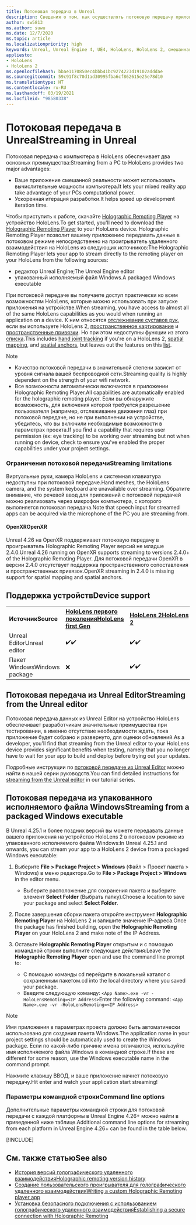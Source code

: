 ```yaml
---
title: Потоковая передача в Unreal
description: Сведения о том, как осуществлять потоковую передачу приложений Unreal на устройства HoloLens 2, а также об ограничениях потоковой передачи и параметрах командной строки.
author: sw5813
ms.author: suwu
ms.date: 12/7/2020
ms.topic: article
ms.localizationpriority: high
keywords: Unreal, Unreal Engine 4, UE4, HoloLens, HoloLens 2, смешанная реальность, потоковая передача, компьютер, голографическое удаленное взаимодействие с приложением, проигрыватель для голографического удаленного взаимодействия, документация, гарнитура смешанной реальности, гарнитура Windows Mixed Reality, гарнитура виртуальной реальности
appliesto:
- HoloLens
- HoloLens 2
ms.openlocfilehash: bbae1170850ec4bbb41bc9274223d19102adddae
ms.sourcegitcommit: 59c91f8c70d1ad30995fba6cf862615e25e78d10
ms.translationtype: HT
ms.contentlocale: ru-RU
ms.lasthandoff: 03/19/2021
ms.locfileid: "98580338"
---
```

# <a name="streaming-in-unreal"></a><span data-ttu-id="4b5ba-104">Потоковая передача в Unreal</span><span class="sxs-lookup"><span data-stu-id="4b5ba-104">Streaming in Unreal</span></span>

<span data-ttu-id="4b5ba-105">Потоковая передача с компьютера в HoloLens обеспечивает два основных преимущества:</span><span class="sxs-lookup"><span data-stu-id="4b5ba-105">Streaming from a PC to HoloLens provides two major advantages:</span></span> 
* <span data-ttu-id="4b5ba-106">Ваше приложение смешанной реальности может использовать вычислительные мощности компьютера.</span><span class="sxs-lookup"><span data-stu-id="4b5ba-106">It lets your mixed reality app take advantage of your PCs computational power.</span></span> 
* <span data-ttu-id="4b5ba-107">Ускоренная итерация разработки.</span><span class="sxs-lookup"><span data-stu-id="4b5ba-107">It helps speed up development iteration time.</span></span> 

<span data-ttu-id="4b5ba-108">Чтобы приступить к работе, скачайте [Holographic Remoting Player](../platform-capabilities-and-apis/holographic-remoting-player.md) на устройство HoloLens.</span><span class="sxs-lookup"><span data-stu-id="4b5ba-108">To get started, you'll need to download the [Holographic Remoting Player](../platform-capabilities-and-apis/holographic-remoting-player.md) to your HoloLens device.</span></span> <span data-ttu-id="4b5ba-109">Holographic Remoting Player позволит вашему приложению передавать данные в потоковом режиме непосредственно на проигрыватель удаленного взаимодействия на HoloLens из следующих источников:</span><span class="sxs-lookup"><span data-stu-id="4b5ba-109">The Holographic Remoting Player lets your app to stream  directly to the remoting player on your HoloLens from the following sources:</span></span>

* <span data-ttu-id="4b5ba-110">редактор Unreal Engine;</span><span class="sxs-lookup"><span data-stu-id="4b5ba-110">The Unreal Engine editor</span></span>
* <span data-ttu-id="4b5ba-111">упакованный исполняемый файл Windows.</span><span class="sxs-lookup"><span data-stu-id="4b5ba-111">A packaged Windows executable</span></span> 

<span data-ttu-id="4b5ba-112">При потоковой передаче вы получаете доступ практически ко всем возможностям HoloLens, которые можно использовать при запуске приложения на устройстве.</span><span class="sxs-lookup"><span data-stu-id="4b5ba-112">When streaming, you have access to almost all of the same HoloLens capabilities as you would when running an application on a device.</span></span> <span data-ttu-id="4b5ba-113">К ним относятся [отслеживание суставов рук](unreal-hand-tracking.md), если вы используете HoloLens 2, [пространственное картирование](unreal-spatial-mapping.md) и [пространственные привязки](unreal-spatial-anchors.md). Но при этом недоступны функции из этого [списка](../platform-capabilities-and-apis/holographic-remoting-troubleshooting.md).</span><span class="sxs-lookup"><span data-stu-id="4b5ba-113">This includes [hand joint tracking](unreal-hand-tracking.md) if you're on a HoloLens 2, [spatial mapping](unreal-spatial-mapping.md), and [spatial anchors](unreal-spatial-anchors.md), but leaves out the features on this [list](../platform-capabilities-and-apis/holographic-remoting-troubleshooting.md).</span></span> 

> [!NOTE]
> * <span data-ttu-id="4b5ba-114">Качество потоковой передачи в значительной степени зависит от уровня сигнала вашей беспроводной сети.</span><span class="sxs-lookup"><span data-stu-id="4b5ba-114">Streaming quality is highly dependent on the strength of your wifi network.</span></span>
> * <span data-ttu-id="4b5ba-115">Все возможности автоматически включаются в приложении Holographic Remoting Player.</span><span class="sxs-lookup"><span data-stu-id="4b5ba-115">All capabilities are automatically enabled for the holographic remoting player.</span></span> <span data-ttu-id="4b5ba-116">Если вы обнаружите возможность, для включения которой требуется разрешение пользователя (например, отслеживание движения глаз) при потоковой передаче, но не при выполнении на устройстве, убедитесь, что вы включили необходимые возможности в параметрах проекта.</span><span class="sxs-lookup"><span data-stu-id="4b5ba-116">If you find a capability that requires user permission (ex: eye tracking) to be working over streaming but not when running on device, check to ensure you've enabled the proper capabilities under your project settings.</span></span>

### <a name="streaming-limitations"></a><span data-ttu-id="4b5ba-117">Ограничения потоковой передачи</span><span class="sxs-lookup"><span data-stu-id="4b5ba-117">Streaming limitations</span></span>

<span data-ttu-id="4b5ba-118">Виртуальные руки, камера HoloLens и системная клавиатура недоступны при потоковой передаче.</span><span class="sxs-lookup"><span data-stu-id="4b5ba-118">Hand meshes, the HoloLens camera, and the system keyboard are unavailable over streaming.</span></span> <span data-ttu-id="4b5ba-119">Обратите внимание, что речевой ввод для приложений с потоковой передачей можно реализовать через микрофон компьютера, с которого выполняется потоковая передача.</span><span class="sxs-lookup"><span data-stu-id="4b5ba-119">Note that speech input for streamed apps can be acquired via the microphone of the PC you are streaming from.</span></span>

#### <a name="openxr"></a><span data-ttu-id="4b5ba-120">OpenXR</span><span class="sxs-lookup"><span data-stu-id="4b5ba-120">OpenXR</span></span>

<span data-ttu-id="4b5ba-121">Unreal 4.26 на OpenXR поддерживает потоковую передачу в проигрыватель Holographic Remoting Player версий не младше 2.4.0.</span><span class="sxs-lookup"><span data-stu-id="4b5ba-121">Unreal 4.26 running on OpenXR supports streaming to versions 2.4.0+ of the Holographic Remoting Player.</span></span> <span data-ttu-id="4b5ba-122">Для потоковой передачи OpenXR в версии 2.4.0 отсутствует поддержка пространственного сопоставления и пространственных привязок.</span><span class="sxs-lookup"><span data-stu-id="4b5ba-122">OpenXR streaming in 2.4.0 is missing support for spatial mapping and spatial anchors.</span></span> 

## <a name="device-support"></a><span data-ttu-id="4b5ba-123">Поддержка устройств</span><span class="sxs-lookup"><span data-stu-id="4b5ba-123">Device support</span></span>

<table>
    <colgroup>
    <col width="33%" />
    <col width="33%" />
    <col width="33%" />
    </colgroup>
    <tr>
        <td><span data-ttu-id="4b5ba-124"><strong>Источник</strong></span><span class="sxs-lookup"><span data-stu-id="4b5ba-124"><strong>Source</strong></span></span></td>
        <td><span data-ttu-id="4b5ba-125"><a href="/hololens/hololens1-hardware"><strong>HoloLens первого поколения</strong></a></span><span class="sxs-lookup"><span data-stu-id="4b5ba-125"><a href="/hololens/hololens1-hardware"><strong>HoloLens first Gen</strong></a></span></span></td>
        <td><span data-ttu-id="4b5ba-126"><a href="https://www.microsoft.com/hololens/hardware"><strong>HoloLens 2</strong></a></span><span class="sxs-lookup"><span data-stu-id="4b5ba-126"><a href="https://www.microsoft.com/hololens/hardware"><strong>HoloLens 2</strong></a></span></span></td>
        <td><span data-ttu-id="4b5ba-127"><strong>Иммерсивные гарнитуры</strong></span><span class="sxs-lookup"><span data-stu-id="4b5ba-127"><strong>Immersive Headsets</strong></span></span></td>
    </tr>
     <tr>
        <td><span data-ttu-id="4b5ba-128">Unreal Editor</span><span class="sxs-lookup"><span data-stu-id="4b5ba-128">Unreal editor</span></span></td>
        <td><span data-ttu-id="4b5ba-129">✔️</span><span class="sxs-lookup"><span data-stu-id="4b5ba-129">✔️</span></span></td>
        <td><span data-ttu-id="4b5ba-130">✔️</span><span class="sxs-lookup"><span data-stu-id="4b5ba-130">✔️</span></span></td>
        <td>❌</td>
    </tr>
    <tr>
        <td><span data-ttu-id="4b5ba-131">Пакет Windows</span><span class="sxs-lookup"><span data-stu-id="4b5ba-131">Windows package</span></span></td>
        <td>❌</td>
        <td><span data-ttu-id="4b5ba-132">✔️</span><span class="sxs-lookup"><span data-stu-id="4b5ba-132">✔️</span></span></td>
        <td>❌</td>
    </tr>

</table>

## <a name="streaming-from-the-unreal-editor"></a><span data-ttu-id="4b5ba-133">Потоковая передача из Unreal Editor</span><span class="sxs-lookup"><span data-stu-id="4b5ba-133">Streaming from the Unreal editor</span></span>

<span data-ttu-id="4b5ba-134">Потоковая передача данных из Unreal Editor на устройство HoloLens обеспечивает разработчикам значительные преимущества при тестировании, а именно отсутствие необходимости ждать, пока приложение будет собрано и развернуто, для оценки обновлений.</span><span class="sxs-lookup"><span data-stu-id="4b5ba-134">As a developer, you'll find that streaming from the Unreal editor to your HoloLens device provides significant benefits when testing, namely that you no longer have to wait for your app to build and deploy before trying out your updates.</span></span>

<span data-ttu-id="4b5ba-135">Подробные инструкции по [потоковой передаче из Unreal Editor](tutorials/unreal-uxt-ch6.md#device-only-streaming) можно найти в нашей серии руководств.</span><span class="sxs-lookup"><span data-stu-id="4b5ba-135">You can find detailed instructions for [streaming from the Unreal editor](tutorials/unreal-uxt-ch6.md#device-only-streaming) in our tutorial series.</span></span>

## <a name="streaming-from-a-packaged-windows-executable"></a><span data-ttu-id="4b5ba-136">Потоковая передача из упакованного исполняемого файла Windows</span><span class="sxs-lookup"><span data-stu-id="4b5ba-136">Streaming from a packaged Windows executable</span></span>

<span data-ttu-id="4b5ba-137">В Unreal 4.25.1 и более поздних версий вы можете передавать данные вашего приложения на устройство HoloLens 2 в потоковом режиме из упакованного исполняемого файла Windows:</span><span class="sxs-lookup"><span data-stu-id="4b5ba-137">In Unreal 4.25.1 and onwards, you can stream your app to a HoloLens 2 device from a packaged Windows executable:</span></span> 

1. <span data-ttu-id="4b5ba-138">Выберите **File > Package Project > Windows** (Файл > Проект пакета > Windows) в меню редактора.</span><span class="sxs-lookup"><span data-stu-id="4b5ba-138">Go to **File > Package Project > Windows** in the editor menu.</span></span> 
    * <span data-ttu-id="4b5ba-139">Выберите расположение для сохранения пакета и выберите элемент **Select Folder** (Выбрать папку).</span><span class="sxs-lookup"><span data-stu-id="4b5ba-139">Choose a location to save your package and select **Select Folder**.</span></span>

2. <span data-ttu-id="4b5ba-140">После завершения сборки пакета откройте инструмент **Holographic Remoting Player** на HoloLens 2 и запишите значение IP-адреса.</span><span class="sxs-lookup"><span data-stu-id="4b5ba-140">Once the package has finished building, open the **Holographic Remoting Player** on your HoloLens 2 and make note of the IP Address.</span></span> 
3. <span data-ttu-id="4b5ba-141">Оставьте **Holographic Remoting Player** открытым и с помощью командной строки выполните следующие действия:</span><span class="sxs-lookup"><span data-stu-id="4b5ba-141">Leave the **Holographic Remoting Player** open and use the command line prompt to:</span></span> 
    * <span data-ttu-id="4b5ba-142">С помощью команды cd перейдите в локальный каталог с сохраненным пакетом.</span><span class="sxs-lookup"><span data-stu-id="4b5ba-142">cd into the local directory where you saved your package.</span></span>
    * <span data-ttu-id="4b5ba-143">Введите следующую команду: `<App Name>.exe -vr -HoloLensRemoting=<IP Address>`</span><span class="sxs-lookup"><span data-stu-id="4b5ba-143">Enter the following command: `<App Name>.exe -vr -HoloLensRemoting=<IP Address>`</span></span>

> [!NOTE]
> <span data-ttu-id="4b5ba-144">Имя приложения в параметрах проекта должно быть автоматически использовано для создания пакета Windows.</span><span class="sxs-lookup"><span data-stu-id="4b5ba-144">The application name in your project settings should be automatically used to create the Windows package.</span></span> <span data-ttu-id="4b5ba-145">Если по какой-либо причине имена отличаются, используйте имя исполняемого файла Windows в командной строке.</span><span class="sxs-lookup"><span data-stu-id="4b5ba-145">If these are different for some reason, use the Windows executable name in the command prompt.</span></span>

<span data-ttu-id="4b5ba-146">Нажмите клавишу ВВОД, и ваше приложение начнет потоковую передачу.</span><span class="sxs-lookup"><span data-stu-id="4b5ba-146">Hit enter and watch your application start streaming!</span></span>

### <a name="command-line-options"></a><span data-ttu-id="4b5ba-147">Параметры командной строки</span><span class="sxs-lookup"><span data-stu-id="4b5ba-147">Command line options</span></span>

<span data-ttu-id="4b5ba-148">Дополнительные параметры командной строки для потоковой передачи с каждой платформы в Unreal Engine 4.26+ можно найти в приведенной ниже таблице.</span><span class="sxs-lookup"><span data-stu-id="4b5ba-148">Additional command line options for streaming from each platform in Unreal Engine 4.26+ can be found in the table below.</span></span> 

[!INCLUDE[](includes/tabs-streaming-args.md)]

## <a name="see-also"></a><span data-ttu-id="4b5ba-149">См. также статью</span><span class="sxs-lookup"><span data-stu-id="4b5ba-149">See also</span></span>

* [<span data-ttu-id="4b5ba-150">История версий голографического удаленного взаимодействия</span><span class="sxs-lookup"><span data-stu-id="4b5ba-150">Holographic remoting version history</span></span>](../platform-capabilities-and-apis/holographic-remoting-version-history.md)
* [<span data-ttu-id="4b5ba-151">Создание пользовательского проигрывателя для голографического удаленного взаимодействия</span><span class="sxs-lookup"><span data-stu-id="4b5ba-151">Writing a custom Holographic Remoting player app</span></span>](../platform-capabilities-and-apis/holographic-remoting-create-player.md)
* [<span data-ttu-id="4b5ba-152">Установка безопасного подключения с использованием голографического удаленного взаимодействия</span><span class="sxs-lookup"><span data-stu-id="4b5ba-152">Establishing a secure connection with Holographic Remoting</span></span>](../platform-capabilities-and-apis/holographic-remoting-secure-connection.md)
